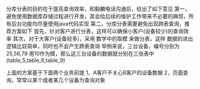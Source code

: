 
分库分表的目的在于提高查询效率，和毅麟电话沟通后，给出了如下意见
第一，避免使用数据库存储过程进行开发，其会给后续的维护工作带来不必要的麻烦，所有后台功能均尽量使用java代码实现
第二，分库分表需要避免出现跨表查询，推荐方案如下
首先，针对客户进行分表，这样可以确保小客户(设备较少)的查询效率
其次，对于大客户(设备较多)，采用 数学中的取模 来做分表，这样 数据的进出逻辑比较简单，同时也不会产生跨表查询
举例来说，三台设备，编号分别为 25,56,79 用10作为模，那么这三台设备的数据就分别在三张表中(table_5,table_6,table_9)

上面的方案基于下面两个业务前提
1，A客户不关心B客户的设备数据
2，页面查询，常常以某个或者某几个设备为查询对象

